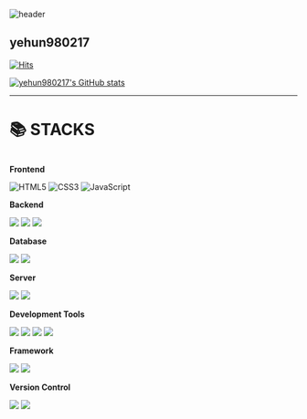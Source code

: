 ![header](https://capsule-render.vercel.app/api?type=waving&color=854442&height=150&section=header&font-size=32)
## yehun980217

[![Hits](https://hits.seeyoufarm.com/api/count/incr/badge.svg?url=https%3A%2F%2Fgithub.com%2Fgjbae1212%2Fhit-counter&count_bg=%23FF9400&title_bg=%23000000&icon=github.svg&icon_color=%23FFFFFF&title=hits&edge_flat=false)](https://hits.seeyoufarm.com)

[![yehun980217's GitHub stats](https://github-readme-stats.vercel.app/api?username=yehun980217&show_icons=true&theme=buefy&count_private=true)](https://github.com/anuraghazra/github-readme-stats)
<hr>

<h1>📚 STACKS</h1>
<div style="display:flex; flex-direction:column; align-items:flex-start;">
      <p><strong>Frontend</strong></p>
    <div>
        <img  alt="HTML5" src="https://img.shields.io/badge/HTML5-E34F26?style=for-the-badge&logo=html5&logoColor=white">
        <img alt="CSS3" src="https://img.shields.io/badge/CSS3-1572B6?style=for-the-badge&logo=CSS3&logoColor=white">
        <img alt="JavaScript" src="https://img.shields.io/badge/JavaScript-F7DF1E?style=for-the-badge&logo=JavaScript&logoColor=black">
    </div>
    <p><strong>Backend</strong></p>
    <div>
        <img src="https://img.shields.io/badge/Java-007396?style=for-the-badge&logo=Java&logoColor=white">
        <img src="https://img.shields.io/badge/c++-00599C?style=for-the-badge&logo=c%2B%2B&logoColor=white">
        <img src="https://img.shields.io/badge/python-3776AB?style=for-the-badge&logo=python&logoColor=white">
    </div>
    <p><strong>Database</strong></p>
    <div>
        <img src="https://img.shields.io/badge/oracle-F80000?style=for-the-badge&logo=oracle&logoColor=white"> 
        <img src="https://img.shields.io/badge/mysql-4479A1?style=for-the-badge&logo=mysql&logoColor=white"> 
    </div>
    <p><strong>Server</strong></p>
    <div>
        <img src="https://img.shields.io/badge/linux-FCC624?style=for-the-badge&logo=linux&logoColor=black"> 
        <img src="https://img.shields.io/badge/apache tomcat-F8DC75?style=for-the-badge&logo=apachetomcat&logoColor=black">
    </div>
    <p><strong>Development Tools</strong></p>
    <div>
        <img src="https://img.shields.io/badge/Eclipse-2C2255?style=for-the-badge&logo=eclipse&logoColor=white">
        <img src="https://img.shields.io/badge/IntelliJ_IDEA-000000.svg?style=for-the-badge&logo=intellij-idea&logoColor=whit">
        <img src="https://img.shields.io/badge/VIM-%2311AB00.svg?&style=for-the-badge&logo=vim&logoColor=white">
        <img src="https://img.shields.io/badge/Visual_Studio_Code-0078D4?style=for-the-badge&logo=visual%20studio%20code&logoColor=white">
    </div>
    <p><strong>Framework</strong></p>
    <div>
        <img src="https://img.shields.io/badge/spring-6DB33F?style=for-the-badge&logo=spring&logoColor=white"> 
        <img src="https://img.shields.io/badge/Spring Boot-6DB33F?style=for-the-badge&logo=spring boot&logoColor=white">
    </div>
    <p><strong>Version Control</strong></p>
    <div>
        <img src="https://img.shields.io/badge/github-181717?style=for-the-badge&logo=github&logoColor=white">
        <img src="https://img.shields.io/badge/git-F05032?style=for-the-badge&logo=git&logoColor=white">
    </div>
</div>
